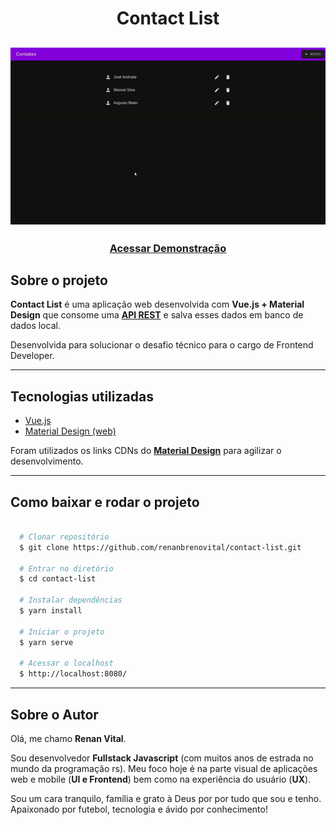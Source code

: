 <h1 align="center">Contact List</h1>

<h2 align="center">
  <img src="public/contact-list.gif" title="ContactList Gif" />
</h2>

<h3 align="center">
  <a href="https://contaclist-vue.netlify.app/">Acessar Demonstração</a>
</h3>

## Sobre o projeto
**Contact List** é uma aplicação web desenvolvida com **Vue.js + Material Design** que consome uma [**API REST**](https://api.mocki.io/v1/a2790e8c) e salva esses dados em banco de dados local.

Desenvolvida para solucionar o desafio técnico para o cargo de Frontend Developer.

---

## Tecnologias utilizadas

- [Vue.js](https://vuejs.org/)
- [Material Design (web)](https://material.io/develop/web)


Foram utilizados os links CDNs do [**Material Design**](https://material.io/develop/web/docs/getting-started) para agilizar o desenvolvimento.

---

## Como baixar e rodar o projeto

```bash

  # Clonar repositório
  $ git clone https://github.com/renanbrenovital/contact-list.git

  # Entrar no diretório
  $ cd contact-list

  # Instalar dependências
  $ yarn install

  # Iniciar o projeto
  $ yarn serve

  # Acessar o localhost
  $ http://localhost:8080/

```

---

## Sobre o Autor

Olá, me chamo **Renan Vital**.

Sou desenvolvedor **Fullstack Javascript** (com muitos anos de estrada no mundo da programação rs). Meu foco hoje é na parte visual de aplicações web e mobile (**UI e Frontend**) bem como na experiência do usuário (**UX**).

Sou um cara tranquilo, família e grato à Deus por por tudo que sou e tenho. Apaixonado por futebol, tecnologia e ávido por conhecimento!
